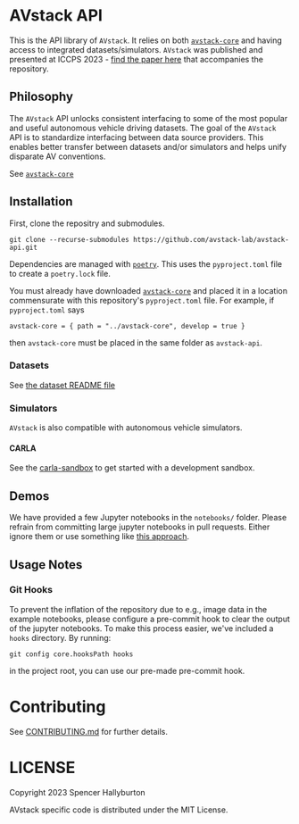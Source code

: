 # AVstack API

This is the API library of `AVstack`.  It relies on both [`avstack-core`][avstack-core] and having access to integrated datasets/simulators. `AVstack` was published and presented at ICCPS 2023 - [find the paper here][avstack-preprint] that accompanies the repository.

## Philosophy

The `AVstack` API unlocks consistent interfacing to some of the most popular and useful autonomous vehicle driving datasets. The goal of the `AVstack` API is to standardize interfacing between data source providers. This enables better transfer between datasets and/or simulators and helps unify disparate AV conventions.

See [`avstack-core`][avstack-core]

## Installation

First, clone the repositry and submodules.
```
git clone --recurse-submodules https://github.com/avstack-lab/avstack-api.git 
```
Dependencies are managed with [`poetry`][poetry]. This uses the `pyproject.toml` file to create a `poetry.lock` file. 

You must already have downloaded [`avstack-core`][avstack-core] and placed it in a location commensurate with this repository's `pyproject.toml` file. For example, if `pyproject.toml` says 
```
avstack-core = { path = "../avstack-core", develop = true }
```
then `avstack-core` must be placed in the same folder as `avstack-api`. 

### Datasets

See [the dataset README file](https://github.com/avstack-lab/avstack-api/data/README.md)

### Simulators

`AVstack` is also compatible with autonomous vehicle simulators.

#### CARLA

See the [carla-sandbox][carla-sandbox] to get started with a development sandbox.

## Demos

We have provided a few Jupyter notebooks in the `notebooks/` folder. Please refrain from committing large jupyter notebooks in pull requests. Either ignore them or use something like [this approach](https://zhauniarovich.com/post/2020/2020-10-clearing-jupyter-output-p2/).

## Usage Notes

### Git Hooks

To prevent the inflation of the repository due to e.g., image data in the example notebooks, please configure a pre-commit hook to clear the output of the jupyter notebooks. To make this process easier, we've included a `hooks` directory. By running:
```
git config core.hooksPath hooks
```
in the project root, you can use our pre-made pre-commit hook.

# Contributing

See [CONTRIBUTING.md](https://github.com/avstack-lab/avstack-core/CONTRIBUTING.md) for further details.

# LICENSE

Copyright 2023 Spencer Hallyburton

AVstack specific code is distributed under the MIT License.


[poetry]: https://github.com/python-poetry/poetry
[avstack-core]: https://github.com/avstack-lab/avstack-core
[avstack-preprint]: https://arxiv.org/pdf/2212.13857.pdf
[carla-sandbox]: https://github.com/avstack-lab/carla-sandbox
